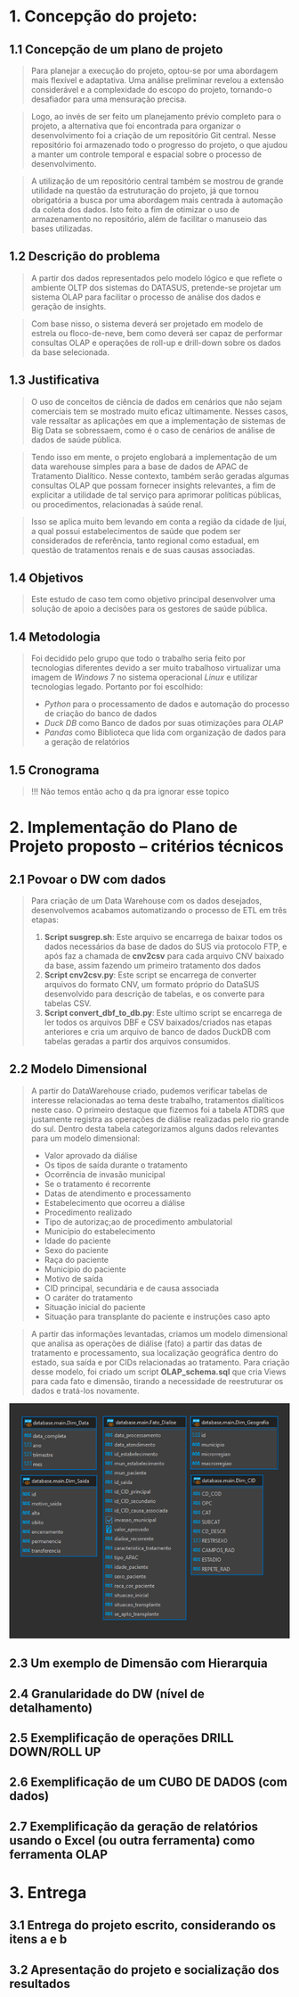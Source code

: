# 1. Concepção do projeto:

## 1.1 Concepção de um plano de projeto

> Para planejar a execução do projeto, optou-se por uma abordagem mais flexível e adaptativa. Uma análise preliminar revelou a extensão considerável e a complexidade do escopo do projeto, tornando-o desafiador para uma mensuração precisa.

> Logo, ao invés de ser feito um planejamento prévio completo para o projeto, a alternativa que foi encontrada para organizar o desenvolvimento foi a criação de um repositório Git central. Nesse repositório foi armazenado todo o progresso do projeto, o que ajudou a manter um controle temporal e espacial sobre o processo de desenvolvimento. 

> A utilização de um repositório central também se mostrou de grande utilidade na questão da estruturação do projeto, já que tornou obrigatória a busca por uma abordagem mais centrada à automação da coleta dos dados. Isto feito a fim de otimizar o uso de armazenamento no repositório, além de facilitar o manuseio das bases utilizadas.

## 1.2 Descrição do problema

> A partir dos dados representados pelo modelo lógico e que reflete o ambiente OLTP dos sistemas do DATASUS, pretende-se projetar um sistema OLAP para facilitar o processo de análise dos dados e geração de insights.

> Com base nisso, o sistema deverá ser projetado em modelo de estrela ou floco-de-neve, bem como deverá ser capaz de performar consultas OLAP e operações de roll-up e drill-down sobre os dados da base selecionada.

## 1.3 Justificativa

> O uso de conceitos de ciência de dados em cenários que não sejam comerciais tem se mostrado muito eficaz ultimamente. Nesses casos, vale ressaltar as aplicações em que a implementação de sistemas de Big Data se sobressaem, como é o caso de cenários de análise de dados de saúde pública.

> Tendo isso em mente, o projeto englobará a implementação de um data warehouse simples para a base de dados de APAC de Tratamento Dialítico. Nesse contexto, também serão geradas algumas consultas OLAP que possam fornecer insights relevantes, a fim de explicitar a utilidade de tal serviço para aprimorar políticas públicas, ou procedimentos, relacionadas à saúde renal.

> Isso se aplica muito bem levando em conta a região da cidade de Ijuí, a qual possui estabelecimentos de saúde que podem ser considerados de referência, tanto regional como estadual, em questão de tratamentos renais e de suas causas associadas.

## 1.4 Objetivos

> Este estudo de caso tem como objetivo principal desenvolver uma solução de apoio a decisões para os gestores de saúde pública.

## 1.4 Metodologia

> Foi decidido pelo grupo que todo o trabalho seria feito por tecnologias diferentes devido a ser muito trabalhoso virtualizar uma imagem de _Windows_ 7 no sistema operacional _Linux_ e utilizar tecnologias legado.
> Portanto por foi escolhido:
> - _Python_ para o processamento de dados e automação do processo de criação do banco de dados
> - _Duck DB_ como Banco de dados por suas otimizações para _OLAP_
> - _Pandas_ como Biblioteca que lida com organização de dados para a geração de relatórios

## 1.5 Cronograma

> !!! Não temos então acho q da pra ignorar esse topico

# 2. Implementação do Plano de Projeto proposto – critérios técnicos

## 2.1 Povoar o DW com dados

> Para criação de um Data Warehouse com os dados desejados, desenvolvemos acabamos automatizando o processo de ETL em três etapas:
> 1. **Script susgrep.sh**: Este arquivo se encarrega de baixar todos os dados necessários da base de dados do SUS via protocolo FTP, e após faz a chamada de **cnv2csv** para cada arquivo CNV baixado da base, assim fazendo um primeiro tratamento dos dados
> 2. **Script cnv2csv.py**: Este script se encarrega de converter arquivos do formato CNV, um formato próprio do DataSUS desenvolvido para descrição de tabelas, e os converte para tabelas CSV.
> 3. **Script convert_dbf_to_db.py**: Este ultimo script se encarrega de ler todos os arquivos DBF e CSV baixados/criados nas etapas anteriores e cria um arquivo de banco de dados DuckDB com tabelas geradas a partir dos arquivos consumidos. 

## 2.2 Modelo Dimensional

> A partir do DataWarehouse criado, pudemos verificar tabelas de interesse relacionadas ao tema deste trabalho, tratamentos dialíticos neste caso.
> O primeiro destaque que fizemos foi a tabela ATDRS que justamente registra as operações de diálise realizadas pelo rio grande do sul. Dentro desta tabela categorizamos alguns dados relevantes para um modelo dimensional:
> - Valor aprovado da diálise
> - Os tipos de saída durante o tratamento
> - Ocorrência de invasão municipal
> - Se o tratamento é recorrente
> - Datas de atendimento e processamento
> - Estabelecimento que ocorreu a diálise
> - Procedimento realizado
> - Tipo de autorizaç;ao de procedimento ambulatorial
> - Município do estabelecimento
> - Idade do paciente
> - Sexo do paciente
> - Raça do paciente
> - Município do paciente
> - Motivo de saída
> - CID principal, secundária e de causa associada
> - O caráter do tratamento
> - Situação inicial do paciente
> - Situação para transplante do paciente e instruções caso apto

> A partir das informações levantadas, criamos um modelo dimensional que analisa as operações de diálise (fato) a partir das datas de tratamento e processamento, sua localização geográfica dentro do estado, sua saída e por CIDs relacionadas ao tratamento.
> Para criação desse modelo, foi criado um script **OLAP_schema.sql** que cria Views para cada fato e dimensão, tirando a necessidade de reestruturar os dados e tratá-los novamente. 

![Diagram ER do modelo dimensional criado](../presentation/photos/ERdiagram_OLAP_model.png)

>    

## 2.3 Um exemplo de Dimensão com Hierarquia
## 2.4 Granularidade do DW (nível de detalhamento)
## 2.5 Exemplificação de operações DRILL DOWN/ROLL UP
## 2.6 Exemplificação de um CUBO DE DADOS (com dados)
## 2.7 Exemplificação da geração de relatórios usando o Excel (ou outra ferramenta) como ferramenta OLAP

# 3. Entrega
## 3.1 Entrega do projeto escrito, considerando os itens a e b
## 3.2 Apresentação do projeto e socialização dos resultados